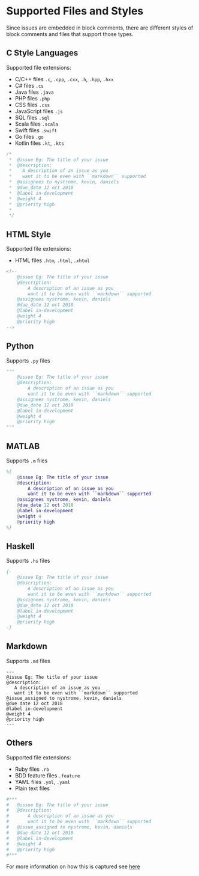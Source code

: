 # Supported Files and Styles

Since issues are embedded in block comments, there are different styles of block comments and files that support those types.

## C Style Languages

Supported file extensions:

* C/C++ files `.c`, `.cpp`, `.cxx`, `.h`, `.hpp`, `.hxx`
* C# files `.cs`
* Java files `.java`
* PHP files `.php`
* CSS files `.css`
* JavaScript files `.js`
* SQL files `.sql`
* Scala files `.scala`
* Swift files `.swift`
* Go files `.go`
* Kotlin files `.kt`, `.kts`


```c
/*
 *  @issue Eg: The title of your issue
 *  @description:
 *    A description of an issue as you
 *    want it to be even with ``markdown`` supported
 *  @assignees to nystrome, kevin, daniels
 *  @due_date 12 oct 2018
 *  @label in-development
 *  @weight 4
 *  @priority high
 *
 */
```

## HTML Style

Supported file extensions:

* HTML files `.htm`, `.html`, `.xhtml`

```html
<!--
    @issue Eg: The title of your issue
    @description:
        A description of an issue as you
        want it to be even with ``markdown`` supported
    @assignees nystrome, kevin, daniels
    @due_date 12 oct 2018
    @label in-development
    @weight 4
    @priority high
-->
```

## Python

Supports `.py` files

```python
"""
    @issue Eg: The title of your issue
    @description:
        A description of an issue as you
        want it to be even with ``markdown`` supported
    @assignees nystrome, kevin, daniels
    @due_date 12 oct 2018
    @label in-development
    @weight 4
    @priority high
"""
```

## MATLAB

Supports `.m` files

```matlab
%{
    @issue Eg: The title of your issue
    @description:
        A description of an issue as you
        want it to be even with ``markdown`` supported
    @assignees nystrome, kevin, daniels
    @due_date 12 oct 2018
    @label in-development
    @weight 4
    @priority high
%}
```


## Haskell

Supports `.hs` files

```haskell
{-
    @issue Eg: The title of your issue
    @description:
        A description of an issue as you
        want it to be even with ``markdown`` supported
    @assignees nystrome, kevin, daniels
    @due_date 12 oct 2018
    @label in-development
    @weight 4
    @priority high
-}
```

## Markdown

Supports ``.md`` files

```
---
@issue Eg: The title of your issue
@description:
   A description of an issue as you
   want it to be even with ``markdown`` supported
@issue_assigned to nystrome, kevin, daniels
@due date 12 oct 2018
@label in-development
@weight 4
@priority high
---
```

## Others

Supported file extensions:

* Ruby files `.rb`
* BDD feature files `.feature`
* YAML files `.yml`, `.yaml`
* Plain text files

```ruby
#***
#   @issue Eg: The title of your issue
#   @description:
#       A description of an issue as you
#       want it to be even with ``markdown`` supported
#   @issue_assigned to nystrome, kevin, daniels
#   @due date 12 oct 2018
#   @label in-development
#   @weight 4
#   @priority high
#***
```

For more information on how this is captured see [here](sciit/regex.py)
